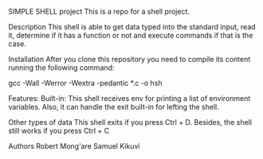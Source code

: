 SIMPLE  SHELL   project 
This is a repo for a shell project. 

Description
This shell is able to get data typed into the standard input, read it, determine if it has a function or not and execute commands if that is the case.

Installation
After you clone this repository you need to compile its content running the following command:

gcc -Wall -Werror -Wextra -pedantic *.c -o hsh

Features:
Built-in:
This shell receives env for printing a list of environment variables. Also, it can handle the exit built-in for lefting the shell.

Other types of data
This shell exits if you press Ctrl + D. Besides, the shell still works if you press Ctrl + C

Authors
Robert Mong'are
Samuel Kikuvi
